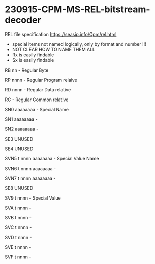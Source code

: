 # 230915-CPM-MS-REL-bitstream-decoder

REL file specification
https://seasip.info/Cpm/rel.html

- special items not named logically, only by format and number !!!
- NOT CLEAR HOW TO NAME THEM ALL
- Rx is easily findable
- Sx is easily findable


RB nn         - Regular Byte

RP nnnn       - Regular Program relaive

RD nnnn       - Regular Data relative

RC            - Regular Common relative


SN0 aaaaaaaa  - Special Name

SN1 aaaaaaaa  -

SN2 aaaaaaaa  -

SE3 UNUSED

SE4 UNUSED

SVN5 t nnnn aaaaaaaa - Special Value Name

SVN6 t nnnn aaaaaaaa - 

SVN7 t nnnn aaaaaaaa - 

SE8 UNUSED

SV9 t nnnn    - Special Value

SVA t nnnn    -

SVB t nnnn    -

SVC t nnnn    -

SVD t nnnn    -

SVE t nnnn    -

SVF t nnnn    -
